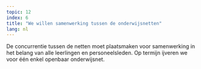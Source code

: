```yaml
---
topic: 12
index: 6
title: "We willen samenwerking tussen de onderwijsnetten"
lang: nl
---
```

De concurrentie tussen de netten moet plaatsmaken voor samenwerking in het
belang van alle leerlingen en personeelsleden. Op termijn ijveren we voor één
enkel openbaar onderwijsnet.
